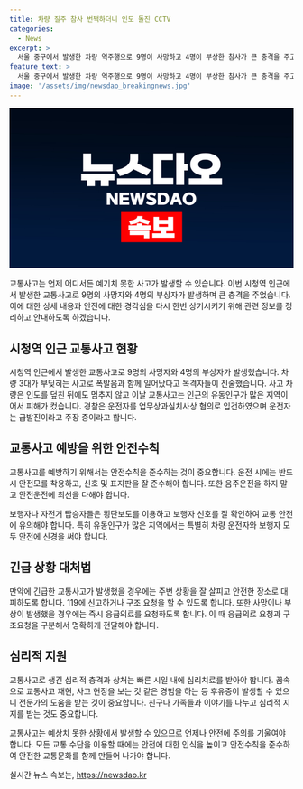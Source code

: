 ```yaml
---
title: 차량 질주 참사 번쩍하더니 인도 돌진 CCTV
categories:
  - News
excerpt: >
  서울 중구에서 발생한 차량 역주행으로 9명이 사망하고 4명이 부상한 참사가 큰 충격을 주고 있습니다. 70년대 가스통 폭발 참사와 유사한 폭발음이 난 것으로 확인되었고, 차량은 인도를 덮친 뒤 2대의 차량과 충돌하며 끊임없이 이동했습니다. 사고 현장 주변에서는 참혹한 모습과 사망자를 심폐소생하려는 소방대원들이 목격되었습니다. 운전자는 급발진으로 사고를 주장하고 있으며, 경찰이 업무상과실치사상 혐의로 입건했습니다. (글자 수: 153)
feature_text: >
  서울 중구에서 발생한 차량 역주행으로 9명이 사망하고 4명이 부상한 참사가 큰 충격을 주고 있습니다. 70년대 가스통 폭발 참사와 유사한 폭발음이 난 것으로 확인되었고, 차량은 인도를 덮친 뒤 2대의 차량과 충돌하며 끊임없이 이동했습니다. 사고 현장 주변에서는 참혹한 모습과 사망자를 심폐소생하려는 소방대원들이 목격되었습니다. 운전자는 급발진으로 사고를 주장하고 있으며, 경찰이 업무상과실치사상 혐의로 입건했습니다. (글자 수: 153)
image: '/assets/img/newsdao_breakingnews.jpg'
---
```


<p><img src="/assets/img/newsdao_breakingnews.jpg" alt="pcversion 속보" /></p>

<p>교통사고는 언제 어디서든 예기치 못한 사고가 발생할 수 있습니다. 이번 시청역 인근에서 발생한 교통사고로 9명의 사망자와 4명의 부상자가 발생하며 큰 충격을 주었습니다. 이에 대한 상세 내용과 안전에 대한 경각심을 다시 한번 상기시키기 위해 관련 정보를 정리하고 안내하도록 하겠습니다. </p>

<h2 data-ke-size="size26">시청역 인근 교통사고 현황</h2>

<p data-ke-size="size16">시청역 인근에서 발생한 교통사고로 9명의 사망자와 4명의 부상자가 발생했습니다. 차량 3대가 부딪히는 사고로 폭발음과 함께 일어났다고 목격자들이 진술했습니다. 사고 차량은 인도를 덮친 뒤에도 멈추지 않고 이날 교통사고는 인근의 유동인구가 많은 지역이어서 피해가 컸습니다. 경찰은 운전자를 업무상과실치사상 혐의로 입건하였으며 운전자는 급발진이라고 주장 중이라고 합니다.</p>

<h2 data-ke-size="size26">교통사고 예방을 위한 안전수칙</h2>

<p data-ke-size="size16">교통사고를 예방하기 위해서는 안전수칙을 준수하는 것이 중요합니다. 운전 시에는 반드시 안전모를 착용하고, 신호 및 표지판을 잘 준수해야 합니다. 또한 음주운전을 하지 말고 안전운전에 최선을 다해야 합니다.</p>

<p data-ke-size="size16">보행자나 자전거 탑승자들은 횡단보도를 이용하고 보행자 신호를 잘 확인하여 교통 안전에 유의해야 합니다. 특히 유동인구가 많은 지역에서는 특별히 차량 운전자와 보행자 모두 안전에 신경을 써야 합니다.</p>

<h2 data-ke-size="size26">긴급 상황 대처법</h2>

<p data-ke-size="size16">만약에 긴급한 교통사고가 발생했을 경우에는 주변 상황을 잘 살피고 안전한 장소로 대피하도록 합니다. 119에 신고하거나 구조 요청을 할 수 있도록 합니다. 또한 사망이나 부상이 발생했을 경우에는 즉시 응급의료를 요청하도록 합니다. 이 때 응급의료 요청과 구조요청을 구분해서 명확하게 전달해야 합니다.</p>

<h2 data-ke-size="size26">심리적 지원</h2>

<p data-ke-size="size16">교통사고로 생긴 심리적 충격과 상처는 빠른 시일 내에 심리치료를 받아야 합니다. 꿈속으로 교통사고 재현, 사고 현장을 보는 것 같은 경험을 하는 등 후유증이 발생할 수 있으니 전문가의 도움을 받는 것이 중요합니다. 친구나 가족들과 이야기를 나누고 심리적 지지를 받는 것도 중요합니다.</p>

<p>교통사고는 예상치 못한 상황에서 발생할 수 있으므로 언제나 안전에 주의를 기울여야 합니다. 모든 교통 수단을 이용할 때에는 안전에 대한 인식을 높이고 안전수칙을 준수하여 안전한 교통문화를 함께 만들어 나가야 합니다.</p>
실시간 뉴스 속보는, <a href="https://newsdao.kr" rel="dofollow">https://newsdao.kr</a>


